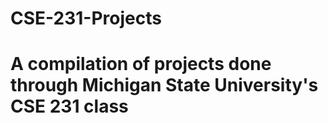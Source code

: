 # CSE-231-Projects

# A compilation of projects done through Michigan State University's CSE 231 class
